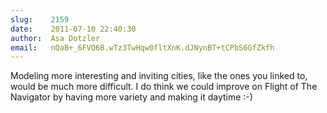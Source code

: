 ```yaml
---
slug:    2159
date:    2011-07-10 22:40:30
author:  Asa Dotzler
email:   nQaB+_6FVQ6B.wTz3TwHqw0fltXnK.dJNynBT+tCPbS6GfZkfh
---
```


Modeling more interesting and inviting cities, like the ones you
linked to, would be much more difficult.  I do think we could improve
on Flight of The Navigator by having more variety and making it
daytime :-)
